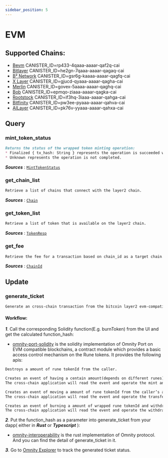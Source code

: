 ```yaml
---
sidebar_position: 5
---
```


# EVM
## Supported Chains:
- [Bevm](https://www.bevm.io/) CANISTER_ID=rp433-4qaaa-aaaar-qaf2q-cai
- [Bitlayer](https://www.bitlayer.org/) CANISTER_ID=he2gn-7qaaa-aaaar-qagaq-cai
- [B² Network](https://www.bsquared.network/) CANISTER_ID=gsr6g-kaaaa-aaaar-qagfq-cai
- [X Layer](https://www.okx.com/xlayer) CANISTER_ID=gjucd-qyaaa-aaaar-qagha-cai
- [Merlin](https://merlinchain.io) CANISTER_ID=govex-5aaaa-aaaar-qaghq-cai
- [Bob](https://www.gobob.xyz/) CANISTER_ID=epmqo-ziaaa-aaaar-qagka-cai
- [Rootstock](https://rootstock.io/) CANISTER_ID=if3hq-3iaaa-aaaar-qahga-cai
- [Bitfinity](https://bitfinity.network/) CANISTER_ID=pw3ee-pyaaa-aaaar-qahva-cai
- [AILayer](https://ailayer.xyz/) CANISTER_ID=pk76v-yyaaa-aaaar-qahxa-cai

## Query
### mint_token_status
```md title="mint_token_status(ticket_id: String) -> MintTokenStatus"
Returns the status of the wrapped token minting operation:
* Finalized { tx_hash: String } represents the operation is succeeded with the transaction hash on the l2 chain.
* Unknown represents the operation is not completed.
```
***Sources*** : [`MintTokenStatus`](https://github.com/octopus-network/omnity-interoperability/blob/main/types/src/lib.rs#L773)

### get_chain_list
```md title="get_chain_list() -> Vec<Chain>"
Retrieve a list of chains that connect with the layer2 chain.
```
***Sources*** : [`Chain`](https://github.com/octopus-network/omnity-interoperability/blob/main/route/evm/src/types.rs#L570)

### get_token_list
```md title="get_token_list() -> Vec<TokenResp>"
Retrieve a list of token that is available on the layer2 chain.
```
***Sources*** : [`TokenResp`](https://github.com/octopus-network/omnity-interoperability/blob/main/route/evm/src/types.rs#L557)

### get_fee
```md title="get_fee(chain_id: ChainId) -> Option<u64>"
Retrieve the fee for a transaction based on chain_id as a target chain.
```
***Sources*** : [`ChainId`](https://github.com/octopus-network/omnity-interoperability/blob/main/route/evm/src/types.rs#L24)

## Update
### generate_ticket
```md title="generate_ticket(hash: String) -> Result<(), String>"
Generate an cross-chain transaction from the bitcoin layer2 evm-compatible instances mentioned above on Omnity. 
```

#### Workflow: 

***1***. Call the corresponding Solidity function(E.g. burnToken) from the UI and get the calculated function_hash:
- [omnity-port-solidity](https://github.com/octopus-network/omnity-port-solidity/blob/main/contracts/OmnityPort.sol) is the solidity implementation of Omnity Port on EVM compatible blockchains, a contract module which provides a basic access control mechanism on the Rune tokens. It provides the following apis:

```md title="burnToken(string memory tokenId, uint256 amount)"
Destroys a amount of rune tokenId from the caller.
```
```md title="mintRunes(string memory tokenId, address receiver)"
Creates an event of having a centain amount(depends on different runes) of tokenId and assigns them to receiver.
The cross-chain application will read the event and operate the mint and transfer action in order on bitcoin network. 
```
```md title="transportToken(string memory dstChainId, string memory tokenId, string memory receiver, uint256 amount, string memory memo)"
Creates an event of moving a amount of rune tokenId from the caller’s account to receiver's on dstChainId with memo note.
The cross-chain application will read the event and operate the transfer action on bitcoin network.
```
```md title="redeemToken(string memory tokenId, string memory receiver, uint256 amount)"
Creates an event of burning a amount of wrapped rune tokenId and withdraw the corresponding amount of underlying tokens to receiver.
The cross-chain application will read the event and operate the withdrawal action on bitcoin network.
```

***2***. Put the function_hash as a parameter into generate_ticket from your dapp( either in ***Rust*** or ***Typescript*** ):
- [omnity-interoperability](https://github.com/octopus-network/omnity-interoperability/blob/main/route/evm/src/service.rs#L240) is the rust implementation of Omnity protocol. And you can find the detail of generate_ticket in it.

***3***. Go to [Omnity Explorer](https://explorer.omnity.network/) to track the generated ticket status.
